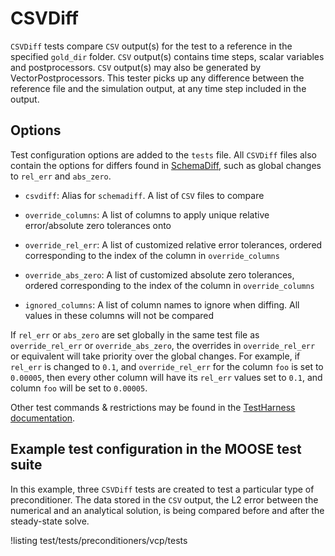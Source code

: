 # CSVDiff

`CSVDiff` tests compare `CSV` output(s) for the test to a reference in the specified
`gold_dir` folder. `CSV` output(s) contains time steps, scalar variables and postprocessors.
`CSV` output(s) may also be generated by VectorPostprocessors.
This tester picks up any difference between the reference file and the simulation
output, at any time step included in the output.

## Options

Test configuration options are added to the `tests` file.
All `CSVDiff` files also contain the options for differs found in [SchemaDiff](SchemaDiff.md), such as global changes to `rel_err` and `abs_zero`.

- `csvdiff`: Alias for `schemadiff`. A list of `CSV` files to compare

- `override_columns`: A list of columns to apply unique relative error/absolute zero tolerances onto

- `override_rel_err`: A list of customized relative error tolerances, ordered corresponding to the index of the column in `override_columns`

- `override_abs_zero`: A list of customized absolute zero tolerances, ordered corresponding to the index of the column in `override_columns`

- `ignored_columns`: A list of column names to ignore when diffing. All values in these columns will not be compared

If `rel_err` or `abs_zero` are set globally in the same test file as `override_rel_err` or `override_abs_zero`, the overrides in `override_rel_err` or equivalent will take priority over the global changes. For example, if `rel_err` is changed to `0.1`, and `override_rel_err` for the column `foo` is set to `0.00005`, then every other column will have its `rel_err` values set to `0.1`, and column `foo` will be set to `0.00005`.

Other test commands & restrictions may be found in the [TestHarness documentation](TestHarness.md).

## Example test configuration in the MOOSE test suite

In this example, three `CSVDiff` tests are created to test a particular type of preconditioner.
The data stored in the `CSV` output, the L2 error between the numerical and an analytical solution,
is being compared before and after the steady-state solve.

!listing test/tests/preconditioners/vcp/tests

